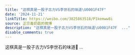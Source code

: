 ```yaml
---
title: "这棋真是一股子古力VS李世石的味道\U0001F47F"
date: '2024-11-21'
linkTitle: https://weibo.com/3825863518/P1kemww8i
source: 正宗毒奶菇的微博
description: "这棋真是一股子古力VS李世石的味道\U0001F47F  ..."
disable_comments: true
---
```

这棋真是一股子古力VS李世石的味道👿  ...